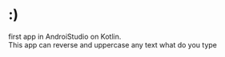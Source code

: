 # :)
first app in AndroiStudio on Kotlin. 
<br>This app can reverse and uppercase any text what do you type 
